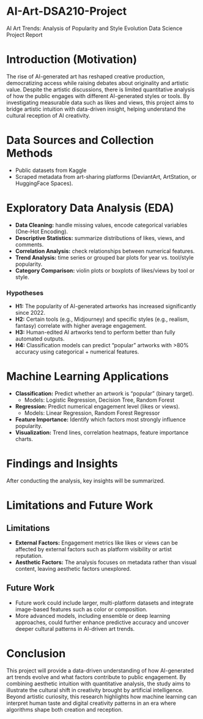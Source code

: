 # AI-Art-DSA210-Project
AI Art Trends: Analysis of Popularity and Style Evolution Data Science Project Report

# **Introduction (Motivation)**
The rise of AI-generated art has reshaped creative production, democratizing access while raising debates about originality and artistic value. Despite the artistic discussions, there is limited quantitative analysis of how the public engages with different AI-generated styles or tools.
By investigating measurable data such as likes and views, this project aims to bridge artistic intuition with data-driven insight, helping understand the cultural reception of AI creativity.

# **Data Sources and Collection Methods**
- Public datasets from Kaggle
- Scraped metadata from art-sharing platforms (DeviantArt, ArtStation, or HuggingFace Spaces).

# **Exploratory Data Analysis (EDA)**
- **Data Cleaning:** handle missing values, encode categorical variables (One-Hot Encoding).
- **Descriptive Statistics:** summarize distributions of likes, views, and comments.
- **Correlation Analysis:** check relationships between numerical features.
- **Trend Analysis:** time series or grouped bar plots for year vs. tool/style popularity.
- **Category Comparison:** violin plots or boxplots of likes/views by tool or style.

### **Hypotheses**
- **H1:** The popularity of AI-generated artworks has increased significantly since 2022.
- **H2:** Certain tools (e.g., Midjourney) and specific styles (e.g., realism, fantasy) correlate with higher average engagement.
- **H3:** Human-edited AI artworks tend to perform better than fully automated outputs.
- **H4:** Classification models can predict “popular” artworks with >80% accuracy using categorical + numerical features.

# **Machine Learning Applications**
- **Classification:** Predict whether an artwork is “popular” (binary target).
  - Models: Logistic Regression, Decision Tree, Random Forest
- **Regression:** Predict numerical engagement level (likes or views).
  - Models: Linear Regression, Random Forest Regressor
- **Feature Importance:** Identify which factors most strongly influence popularity.
- **Visualization:** Trend lines, correlation heatmaps, feature importance charts.

# **Findings and Insights**
After conducting the analysis, key insights will be summarized.

# **Limitations and Future Work**
## **Limitations**
- **External Factors:** Engagement metrics like likes or views can be affected by external factors such as platform visibility or artist reputation.
- **Aesthetic Factors:** The analysis focuses on metadata rather than visual content, leaving aesthetic factors unexplored.

## **Future Work**
- Future work could include larger, multi-platform datasets and integrate image-based features such as color or composition.
- More advanced models, including ensemble or deep learning approaches, could further enhance predictive accuracy and uncover deeper cultural patterns in AI-driven art trends.

# **Conclusion**
This project will provide a data-driven understanding of how AI-generated art trends evolve and what factors contribute to public engagement. By combining aesthetic intuition with quantitative analysis, the study aims to illustrate the cultural shift in creativity brought by artificial intelligence. Beyond artistic curiosity, this research highlights how machine learning can interpret human taste and digital creativity patterns in an era where algorithms shape both creation and reception.
